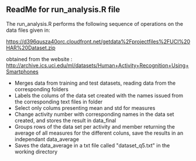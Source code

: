 ## ReadMe for run_analysis.R file

The run_analysis.R performs the following sequence of operations on the data files given in:

https://d396qusza40orc.cloudfront.net/getdata%2Fprojectfiles%2FUCI%20HAR%20Dataset.zip

obtained from the website : http://archive.ics.uci.edu/ml/datasets/Human+Activity+Recognition+Using+Smartphones


* Merges data from training and test datasets, reading data from the corresponding folders
* Labels the colums of the data set created with the names issued from the corresponding text files in folder
* Select only colums presenting mean and std for measures
* Change activity number with corresponding names in the data set created, and stores the result in data_final
* Groups rows of the data set per activity and member returning the average of all measures for the different coluns, save the results in an independant data_average
* Saves the data_average in a txt file called "dataset_q5.txt" in the working directory

